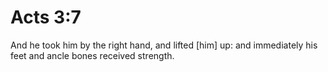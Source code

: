 # Acts 3:7

And he took him by the right hand, and lifted [him] up: and immediately his feet and ancle bones received strength.